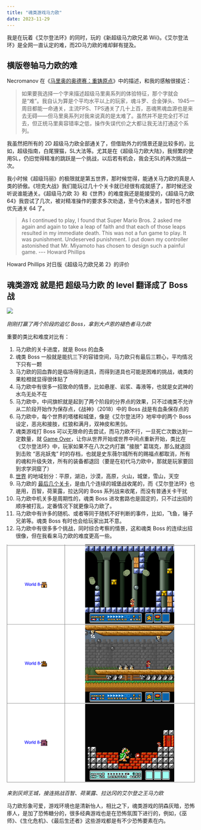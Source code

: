 ```yaml
---
title: "魂类游戏马力欧"
date: 2023-11-29
---
```


我是在玩着《艾尔登法环》的同时，玩的《新超级马力欧兄弟 Wii》。《艾尔登法环》是全网一直认定的难，而2D马力欧的难却鲜有提及。

## 横版卷轴马力欧的难

Necromanov 在《[马里奥的奥德赛：重铸原点](https://zhuanlan.zhihu.com/p/30826521)》中的描述，和我的感触很接近：

> 如果要我选择一个字来描述超级马里奥系列的体验特征，那个字就会是“难”。我自认为算是个平均水平以上的玩家，魂斗罗、合金弹头、1945一周目都能一命通关，主流FPS、TPS通关了几十上百，恶魂黑魂血源也是来去无碍——但马里奥系列对我来说真的是太难了。虽然并不是完全打不过去，但正统马里奥容错率之低，操作失误代价之大都让我无法打通这个系列。

我虽然把所有的 2D 超级马力欧全部通关了，但借助外力的情景还是比较多的，比如，超级指南，白尾狸猫，SL大法等。尤其是在《超级马力欧大陆》，我频繁的使用SL，仍旧觉得精准的跳跃是一个挑战，以后若有机会，我会无SL的再次挑战一次。

我小时候《超级玛丽》的极限就是第五世界，那时候觉得，能通关马力欧的真是人类的骄傲。《坦克大战》我们能玩过几十个关卡就已经很有成就感了，那时候还没听说谁能通关。《超级马力欧 3》和《世界》的难度我还是能接受的，《超级马力欧 64》我尝试了几次，被对精准操作的要求多次劝退，至今仍未通关，暂时也不想优先通关 64 了。

> As I continued to play, I found that Super Mario Bros. 2 asked me again and again to take a leap of faith and that each of those leaps resulted in my immediate death. This was not a fun game to play. It was punishment. Undeserved punishment. I put down my controller astonished that Mr. Miyamoto has chosen to design such a painful game. --- Howard Phillips

Howard Phillips 对日版《超级马力欧兄弟 2》的评价

## 魂类游戏 就是把 超级马力欧 的 level 翻译成了 Boss 战

<img src='/img/mario-progress.png' width="600">

_刚刚打赢了两个阶段的追忆 Boss，拿到大卢恩的褪色者马力欧_

重要的类比和难度对比有：

1. 马力欧的关卡进度，就是 Boss 的血条
1. 魂类 Boss 一般就是能抗三下的容错空间，马力欧只有最后三颗心，平均情况下只有一颗
1. 马力欧的回血靠的是临场得到道具，而得到道具也可能是困难的挑战，魂类的果粒橙就显得很体贴了
1. 马力欧中有很多一招致命的情景，比如悬崖、岩浆、毒液等，也就是女武神的水鸟无处不在
1. 马力欧中，中间旗帜就是起到了两个阶段的分界点的效果，只不过魂类不允许从二阶段开始作为保存点，《战神》（2018）中的 Boss 战是有血条保存点的
1. 马力欧中，每个世界的塔楼和城堡，像是《艾尔登法环》地牢中的两个 Boss 设定，恶兆和接肢，红狼和满月，双神皮和黑剑。
1. 魂类游戏打 Boss 可以无限命的去尝试，而马力欧不行，一旦死亡次数达到一定数量，就 [Game Over](https://www.mariowiki.com/Game_Over)，让你从世界开始或世界中间点重新开始，类比在《艾尔登法环》中，玩家如果不在八次之内打赢 “接肢” 葛瑞克，那么就退回到击败 “恶兆妖鬼” 时的存档，也就是史东薇尔城所有的赐福点都取消，所有的魂和升级失效，所有的装备都退回（要是在初代马力欧中，那就是玩家要回到求学洞窟了） 
1. [世界](https://www.mariowiki.com/World) 的地域划分：平原，湖泊，沙漠，高原，火山，城堡，雪山，天空
1. 马力欧的 [最后几个关卡](https://www.mariowiki.com/Dark_Land)，是由几个连续的城堡战收尾的，而《艾尔登法环》也是用，百智，荷莱露，拉达冈的 Boss 系列战来收尾，而没有普通关卡干扰
1. 马力欧中机关多是周期性的，魂类 Boss 进攻套路也是固定的，只不过出招的顺序被打乱，定番情况下就更像马力欧了。
1. 马力欧中有许多的随机、或者等同于随机不好判断的事件，比如，飞鱼，锤子兄弟等。魂类 Boss 有时也会给玩家出其不意。
1. 马力欧中有很多多个挑战，同时综合考察的情景，这和魂类 Boss 的连续出招很像，但在我看来马力欧的难度更高一些。

<img src='/img/mario-3-final.png' width="600">

_来到灰烬王城，接连挑战百智、荷莱露、拉达冈的艾尔登之王马力欧_

马力欧形象可爱，游戏环境也是清新怡人，相比之下，魂类游戏的阴森灰暗，恐怖瘆人，是加了恐怖糖分的，很多经典游戏也是在恐怖氛围下进行的，例如，《巫师》、《生化危机》、《最后生还者》这些游戏都是有不少恐怖要素在内。

<!-- ## 《艾尔登法环》的集大成

当然，《艾尔登法环》和其他游戏相似之处也很多，例如：

1. 《塞尔达传说：旷野之息》中击杀四神兽（主要支线）的目的，是为了降低 Boss 的难度，而在《艾尔登法环》中，完成支线任务，可以召唤NPC帮忙打，属于对支线任务的奖励了
1. 《精灵宝可梦》中的特殊进攻，《艾尔登法环》中的魔属性和圣属性 -->